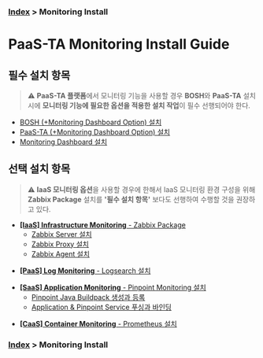 ### [Index](https://github.com/PaaS-TA/Guide) > Monitoring Install


# PaaS-TA Monitoring Install Guide


## 필수 설치 항목
> ⚠️ <b>PaaS-TA 플랫폼</b>에서 모니터링 기능을 사용할 경우 <b>BOSH</b>와 <b>PaaS-TA</b> 설치 시에 **모니터링 기능에 필요한 옵션을 적용한 설치 작업**이 필수 선행되어야 한다.

- [BOSH (+Monitoring Dashboard Option) 설치](PAAS-TA_BOSH2_MONITORING_INSTALL_GUIDE.md)
- [PaaS-TA (+Monitoring Dashboard Option) 설치](PAAS-TA_CORE_MONITORING_INSTALL_GUIDE.md)
- [Monitoring Dashboard 설치](PAAS-TA_MONITORING_MONITORING_DASHBOARD_INSTALL.md)


## 선택 설치 항목
> ⚠️ **IaaS 모니터링 옵션**을 사용할 경우에 한해서 IaaS 모니터링 환경 구성을 위해 **Zabbix Package** 설치를 **'필수 설치 항목'** 보다도 선행하여 수행할 것을 권장하고 있다.

+ [**[IaaS] Infrastructure Monitoring** - Zabbix Package](#)
  + [Zabbix Server 설치](PAAS-TA_MONITORING_ZABBIX-SERVER_INSTALL.md)
  + [Zabbix Proxy 설치](PAAS-TA_MONITORING_ZABBIX-PROXY_INSTALL.md)
  + [Zabbix Agent 설치](PAAS-TA_MONITORING_ZABBIX-AGENT_INSTALL.md)
  
- [**[PaaS] Log Monitoring** - Logsearch 설치](PAAS-TA_MONITORING_LOGSEARCH_INSTALL.md)

+ [**[SaaS] Application Monitoring** - Pinpoint Monitoring 설치](PAAS-TA_MONITORING_PINPOINT_MONITORING_INSTALL.md)
  + [Pinpoint Java Buildpack 생성과 등록](PAAS-TA_MONITORING_PINPOINT_JAVA_BUILDPACK_CREATING_AND_UPLOADING.md)
  + [Application & Pinpoint Service 푸싱과 바인딩](PAAS-TA_MONITORING_PINPOINT_APPLICATION_PUSHING_AND_BINDING.md)

- [**[CaaS] Container Monitoring** - Prometheus 설치](PAAS-TA_MONITORING_CONTAINER_SERVICE_INSTALL.md)


### [Index](https://github.com/PaaS-TA/Guide) > Monitoring Install
